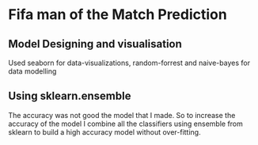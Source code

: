 # Fifa man of the Match Prediction

## Model Designing and visualisation

Used seaborn for data-visualizations, random-forrest and naive-bayes for data modelling

## Using sklearn.ensemble
The accuracy was not good the model that I made. So to increase the accuracy of the model I combine all the classifiers
using ensemble from sklearn to build a high accuracy model without over-fitting. 

